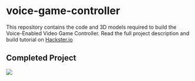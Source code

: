 # voice-game-controller
This repository contains the code and 3D models required to build the Voice-Enabled Video Game Controller. Read the full project description and build tutorial on [Hackster.io](https://www.hackster.io/rhammell/voice-enabled-video-game-controller-c76200)


## Completed Project
<img src="img/voice_controller.gif">

